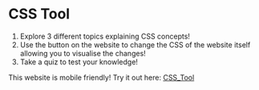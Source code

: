 # CSS Tool
1. Explore 3 different topics explaining CSS concepts!
2. Use the button on the website to change the CSS of the website itself allowing you to visualise the changes!
3. Take a quiz to test your knowledge!

This website is mobile friendly!
Try it out here: [CSS_Tool](http://szy.wtf/projects/CSS_Tool/Colours_and_Backgrounds.html)
